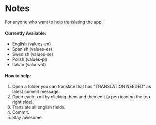 Notes
===========
For anyone who want to help translating the app. 

#### Currently Available:
* English (values-en)
* Spanish (values-es)
* Swedish (values-se)
* Polish (values-pl)
* Italian (values-it)


#### How to help:
1. Open a folder you can translate that has "TRANSLATION NEEDED" as latest commit message.
2. Open each .xml by clicking them and then edit (a pen icon on the top right side).
3. Translate all english fields.
4. Commit.
5. Stay awesome.

